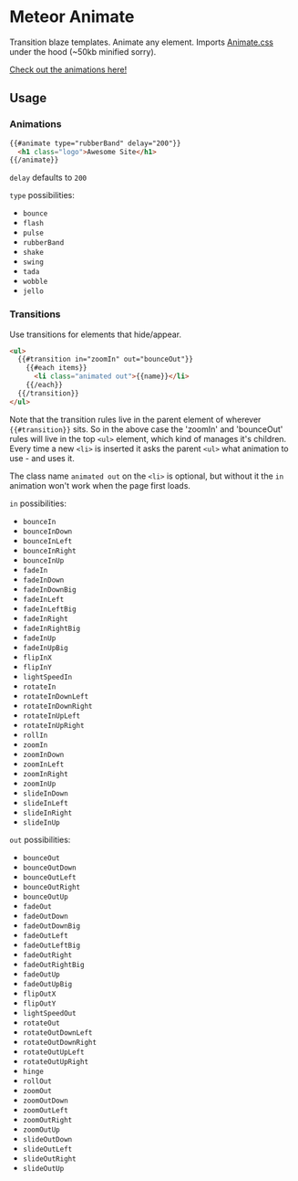 # Meteor Animate

Transition blaze templates. Animate any element. Imports [Animate.css](https://github.com/daneden/animate.css) under the hood (~50kb minified sorry).

[Check out the animations here!](https://daneden.github.io/animate.css/)

## Usage

### Animations

```html
{{#animate type="rubberBand" delay="200"}}
  <h1 class="logo">Awesome Site</h1>
{{/animate}}
```

`delay` defaults to `200`

`type` possibilities:

- `bounce`
- `flash`
- `pulse`
- `rubberBand`
- `shake`
- `swing`
- `tada`
- `wobble`
- `jello`

### Transitions

Use transitions for elements that hide/appear. 

```html
<ul>
  {{#transition in="zoomIn" out="bounceOut"}}
    {{#each items}}
      <li class="animated out">{{name}}</li>
    {{/each}}
  {{/transition}}
</ul>
```

Note that the transition rules live in the parent element of wherever `{{#transition}}` sits. So in the above case the 'zoomIn' and 'bounceOut' rules will live in the top `<ul>` element, which kind of manages it's children. Every time a new `<li>` is inserted it asks the parent `<ul>` what animation to use - and uses it.

The class name `animated out` on the `<li>` is optional, but without it the `in` animation won't work when the page first loads.

`in` possibilities:

- `bounceIn`
- `bounceInDown`
- `bounceInLeft`
- `bounceInRight`
- `bounceInUp`
- `fadeIn`
- `fadeInDown`
- `fadeInDownBig`
- `fadeInLeft`
- `fadeInLeftBig`
- `fadeInRight`
- `fadeInRightBig`
- `fadeInUp`
- `fadeInUpBig`
- `flipInX`
- `flipInY`
- `lightSpeedIn`
- `rotateIn`
- `rotateInDownLeft`
- `rotateInDownRight`
- `rotateInUpLeft`
- `rotateInUpRight`
- `rollIn`
- `zoomIn`
- `zoomInDown`
- `zoomInLeft`
- `zoomInRight`
- `zoomInUp`
- `slideInDown`
- `slideInLeft`
- `slideInRight`
- `slideInUp`

`out` possibilities:

- `bounceOut`
- `bounceOutDown`
- `bounceOutLeft`
- `bounceOutRight`
- `bounceOutUp`
- `fadeOut`
- `fadeOutDown`
- `fadeOutDownBig`
- `fadeOutLeft`
- `fadeOutLeftBig`
- `fadeOutRight`
- `fadeOutRightBig`
- `fadeOutUp`
- `fadeOutUpBig`
- `flipOutX`
- `flipOutY`
- `lightSpeedOut`
- `rotateOut`
- `rotateOutDownLeft`
- `rotateOutDownRight`
- `rotateOutUpLeft`
- `rotateOutUpRight`
- `hinge`
- `rollOut`
- `zoomOut`
- `zoomOutDown`
- `zoomOutLeft`
- `zoomOutRight`
- `zoomOutUp`
- `slideOutDown`
- `slideOutLeft`
- `slideOutRight`
- `slideOutUp`
